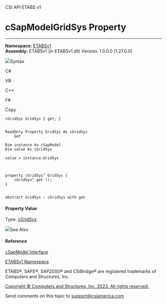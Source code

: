 ﻿

CSI API ETABS v1

# cSapModelGridSys Property  
  
---  
  
**Namespace:** [ETABSv1](2780f1b8-2033-5289-2298-1cdb2a7508d9.htm)  
**Assembly:** ETABSv1 (in ETABSv1.dll) Version: 1.0.0.0 (1.27.0.0)

![](../icons/SectionExpanded.png)Syntax

C#

VB

C++

F#

Copy

    
    
    cGridSys GridSys { get; }
    
    
    ReadOnly Property GridSys As cGridSys
    	Get
    
    Dim instance As cSapModel
    Dim value As cGridSys
    
    value = instance.GridSys
    
    
    
    property cGridSys^ GridSys {
    	cGridSys^ get ();
    }
    
    
    abstract GridSys : cGridSys with get
    

#### Property Value

Type: [cGridSys](6d75f8ee-f454-9cd6-fa12-e524bf7df3c6.htm)

![](../icons/SectionExpanded.png)See Also

#### Reference

[cSapModel Interface](fe0b0096-9fef-56a3-9d57-cdef76e0f611.htm)

[ETABSv1 Namespace](2780f1b8-2033-5289-2298-1cdb2a7508d9.htm)

ETABS®, SAFE®, SAP2000® and CSiBridge® are registered trademarks of Computers
and Structures, Inc.  

[Copyright © Computers and Structures, Inc. 2023. All rights
reserved.](http://www.csiamerica.com)

Send comments on this topic to
[support@csiamerica.com](mailto:support%40csiamerica.com?Subject=CSI%20API%20ETABS%20v1)

